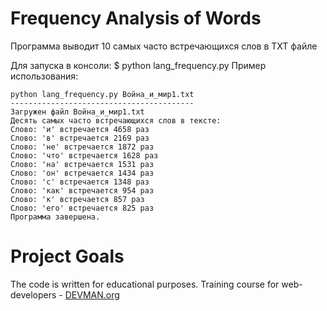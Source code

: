 # Frequency Analysis of Words

Программа выводит 10 самых часто встречающихся слов в TXT файле

Для запуска в консоли:
$ python lang_frequency.py <path to txt_file>
Пример использования:
```
python lang_frequency.py Война_и_мир1.txt
-----------------------------------------
Загружен файл Война_и_мир1.txt
Десять самых часто встречающихся слов в тексте:
Слово: 'и' встречается 4658 раз
Слово: 'в' встречается 2169 раз
Слово: 'не' встречается 1872 раз
Слово: 'что' встречается 1628 раз
Слово: 'на' встречается 1531 раз
Слово: 'он' встречается 1434 раз
Слово: 'с' встречается 1348 раз
Слово: 'как' встречается 954 раз
Слово: 'к' встречается 857 раз
Слово: 'его' встречается 825 раз
Программа завершена.

```

# Project Goals

The code is written for educational purposes. Training course for web-developers - [DEVMAN.org](https://devman.org)
